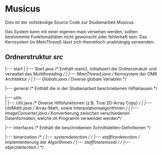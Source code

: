 # Musicus

Dies ist der vollständige Source Code zur Studienarbeit Musicus.

Das System kann mit einer eigenen main versehen werden, sollten bestimmmte Funktionalitäten nicht gewünscht oder fehlerhaft sein.
Das Kernsystem (in *MainThread*) lässt sich theoretisch unabhängig verwenden.

## Ordnerstruktur *src*
|--- start
|      |--- Start.java          /* Enthält main(), initialisiert die Ordnerstrukutr und verwaltet das Multithreading */
|      |--- MainThread.java     /* Kernsystem der OMR Architektur */
|      |--- Globals.java        /* Diverse globale Variablen */

|--- general                    /* Enthält die in der Studienarbeit beschriebenen Hilfsklassen */

|--- utils      
|      |--- Util.java           /* Diverse Hilfsfunktionen (z.B. True 2D-Array Copy) */
|      |--- UtilMath.java       /* Array-Math, sowie Interpolationsalgorithmen */
|      |--- ImageConverter.java /* Konvertierung zwischen verschiedenen Datenformaten, welche im Programm verwendet werden*/

|--- interfaces                 /* Enthält die beschriebenen Schnittstellen-Definitionen */

|--- binarization               /*                                 */
|--- systemdetection            /*                                 */
|--- stafflinedetection         /* Implementierung der Algorithmen */
|--- stafflineremoval           /*                                 */
|--- objectdetection            /*                                 */
